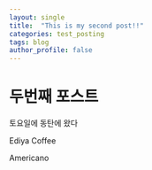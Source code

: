 ```yaml
---
layout: single
title:  "This is my second post!!"
categories: test_posting
tags: blog
author_profile: false
---
```


# 두번째 포스트

토요일에 동탄에 왔다

Ediya Coffee

Americano



